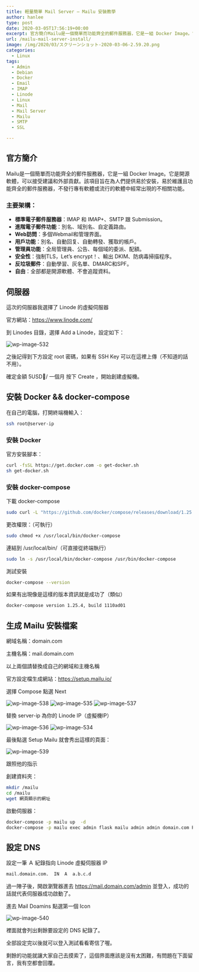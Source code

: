```yaml
---
title: 輕量簡單 Mail Server – Mailu 安裝教學
author: hanlee
type: post
date: 2020-03-05T17:56:19+00:00
excerpt: 官方簡介Mailu是一個簡單而功能齊全的郵件服務器，它是一組 Docker Image。它是開源軟體，可以接受建議和外部貢獻。該項目旨在為人們提供易於安裝，易於維護且功能齊全的郵件服務器，不發行專有軟體或流行的軟體中經常出現的不相關功能。
url: /mailu-mail-server-install/
image: /img/2020/03/スクリーンショット-2020-03-06-2.59.20.png
categories:
  - Linux
tags:
  - Admin
  - Debian
  - Docker
  - Email
  - IMAP
  - Linode
  - Linux
  - Mail
  - Mail Server
  - Mailu
  - SMTP
  - SSL

---
```

## 官方簡介

Mailu是一個簡單而功能齊全的郵件服務器，它是一組 Docker Image。它是開源軟體，可以接受建議和外部貢獻。該項目旨在為人們提供易於安裝，易於維護且功能齊全的郵件服務器，不發行專有軟體或流行的軟體中經常出現的不相關功能。

### 主要架構：

  * **標準電子郵件服務器**：IMAP 和 IMAP+、SMTP 跟 Submission。
  * **進階電子郵件功能**：別名、域別名、自定義路由。
  * **Web訪問**：多個Webmail和管理界面。
  * **用戶功能**：別名、自動回复、自動轉發、獲取的帳戶。
  * **管理員功能**：全局管理員、公告、每個域的委派、配額。
  * **安全性**：強制TLS，Let&#8217;s encrypt！、輸出 DKIM、防病毒掃描程序。
  * **反垃圾郵件**：自動學習、灰名單、DMARC和SPF。
  * **自由**：全部都是開源軟體、不會追蹤資料。

## 伺服器

這次的伺服器我選擇了 Linode 的虛擬伺服器

官方網站：<https://www.linode.com/>

到 Linodes 目錄，選擇 Add a Linode，設定如下：


![wp-image-532](/img/2020/03/スクリーンショット-2020-03-06-2.08.53-1024x667.png)

之後記得到下方設定 root 密碼，如果有 SSH Key 可以在這裡上傳（不知道的話不用）。

確定金額 5USD/ 一個月 按下 Create ，開始創建虛擬機。

## 安裝 Docker && docker-compose

在自己的電腦，打開終端機輸入：

```bash
ssh root@server-ip
```

### 安裝 Docker

官方安裝腳本：

```bash
curl -fsSL https://get.docker.com -o get-docker.sh
sh get-docker.sh
```

### 安裝 docker-compose

下載 docker-compose

```bash
sudo curl -L "https://github.com/docker/compose/releases/download/1.25.4/docker-compose-$(uname -s)-$(uname -m)" -o /usr/local/bin/docker-compose
```

更改權限：（可執行）

```bash
sudo chmod +x /usr/local/bin/docker-compose
```

連結到 /usr/local/bin/（可直接從終端執行）

```bash
sudo ln -s /usr/local/bin/docker-compose /usr/bin/docker-compose
```

測試安裝

```bash
docker-compose --version
```

如果有出現像是這樣的版本資訊就是成功了（類似）

```bash
docker-compose version 1.25.4, build 1110ad01
```

## 生成 Mailu 安裝檔案

網域名稱：domain.com

主機名稱：mail.domain.com

以上兩個請替換成自己的網域和主機名稱

官方設定檔生成網站：<https://setup.mailu.io/>

選擇 Compose 點選 Next


![wp-image-538](/img/2020/03/スクリーンショット-2020-03-06-2.24.47.png)
![wp-image-535](/img/2020/03/スクリーンショット-2020-03-06-2.25.59-573x1024.png)
![wp-image-537](/img/2020/03/スクリーンショット-2020-03-06-2.26.10.png)

替換 server-ip 為你的 Linode IP（虛擬機IP）


![wp-image-536](/img/2020/03/スクリーンショット-2020-03-06-2.26.35-1024x1021.png)
![wp-image-534](/img/2020/03/スクリーンショット-2020-03-06-2.26.43.png)

最後點選 Setup Mailu 就會秀出這樣的頁面：


![wp-image-539](/img/2020/03/スクリーンショット-2020-03-06-2.34.08-1024x689.png)

跟照他的指示

創建資料夾：

```bash
mkdir /mailu
cd /mailu
wget 網頁顯示的網址
```

啟動伺服器：

```bash
docker-compose -p mailu up  -d
docker-compose -p mailu exec admin flask mailu admin admin domain.com PASSWORD // 替換 PASSWORD => 管理員密碼
```

## 設定 DNS

設定一筆 Ａ 紀錄指向 Linode 虛擬伺服器 IP

```bash
mail.domain.com.  IN  A  a.b.c.d
```

過一陣子後，開啟瀏覽器進去 https://mail.domain.com/admin 並登入，成功的話就代表伺服器成功啟動了。

進去 Mail Doamins 點選第一個 Icon


![wp-image-540](/img/2020/03/スクリーンショット_2020-03-06_2_45_03-985x1024.png)

裡面就會列出剩餘要設定的 DNS 紀錄了。

全部設定完以後就可以登入測試看看寄信了喔。

剩餘的功能就讓大家自己去摸索了，這個界面應該是沒有太困難，有問題在下面留言，我有空都會回覆。